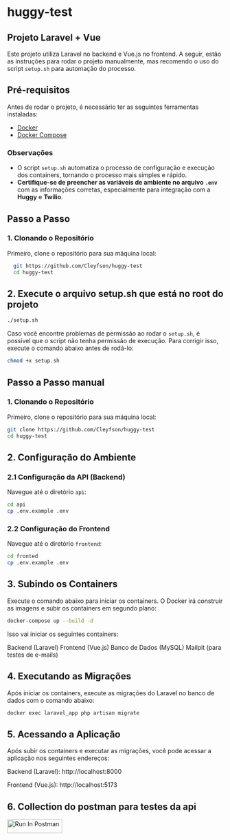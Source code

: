 # huggy-test

## Projeto Laravel + Vue

Este projeto utiliza Laravel no backend e Vue.js no frontend. A seguir, estão as instruções para rodar o projeto manualmente, mas recomendo o uso do script `setup.sh` para automação do processo.

## Pré-requisitos

Antes de rodar o projeto, é necessário ter as seguintes ferramentas instaladas:

- [Docker](https://www.docker.com/get-started)
- [Docker Compose](https://docs.docker.com/compose/install/)

### Observações

- O script `setup.sh` automatiza o processo de configuração e execução dos containers, tornando o processo mais simples e rápido. 
- **Certifique-se de preencher as variáveis de ambiente no arquivo `.env`** com as informações corretas, especialmente para integração com a **Huggy** e **Twilio**.

## Passo a Passo

### 1. Clonando o Repositório
Primeiro, clone o repositório para sua máquina local:

```bash
  git https://github.com/Cleyfson/huggy-test
  cd huggy-test
```

## 2. Execute o arquivo setup.sh que está no root do projeto

```bash
./setup.sh
```

Caso você encontre problemas de permissão ao rodar o `setup.sh`, é possível que o script não tenha permissão de execução. Para corrigir isso, execute o comando abaixo antes de rodá-lo:

```bash
chmod +x setup.sh
```

## Passo a Passo manual

### 1. Clonando o Repositório

Primeiro, clone o repositório para sua máquina local:

```bash
git clone https://github.com/Cleyfson/huggy-test
cd huggy-test
```

## 2. Configuração do Ambiente

### 2.1 Configuração da API (Backend)

Navegue até o diretório `api`:

```bash
cd api
cp .env.example .env
```

### 2.2 Configuração do Frontend
Navegue até o diretório `frontend`:

```bash
cd fronted
cp .env.example .env
```

## 3. Subindo os Containers

Execute o comando abaixo para iniciar os containers. O Docker irá construir as imagens e subir os containers em segundo plano:

```bash
docker-compose up --build -d
```

Isso vai iniciar os seguintes containers:

Backend (Laravel)
Frontend (Vue.js)
Banco de Dados (MySQL)
Mailpit (para testes de e-mails)

## 4. Executando as Migrações

Após iniciar os containers, execute as migrações do Laravel no banco de dados com o comando abaixo:

```bash
docker exec laravel_app php artisan migrate
```

## 5. Acessando a Aplicação

Após subir os containers e executar as migrações, você pode acessar a aplicação nos seguintes endereços:

Backend (Laravel): http://localhost:8000

Frontend (Vue.js): http://localhost:5173

## 6. Collection do postman para testes da api

[<img src="https://run.pstmn.io/button.svg" alt="Run In Postman" style="width: 128px; height: 32px;">](https://app.getpostman.com/run-collection/26530639-4f982cc8-8386-4b30-8021-9bf10d400685?action=collection%2Ffork&source=rip_markdown&collection-url=entityId%3D26530639-4f982cc8-8386-4b30-8021-9bf10d400685%26entityType%3Dcollection%26workspaceId%3Dd7914fe0-6a0e-4c18-a48b-86acca162e67#?env%5Btest%5D=W3sia2V5IjoidG9rZW4tY29yZS1jbGllbnQiLCJ2YWx1ZSI6IiIsImVuYWJsZWQiOnRydWUsInR5cGUiOiJkZWZhdWx0Iiwic2Vzc2lvblZhbHVlIjoiIiwiY29tcGxldGVTZXNzaW9uVmFsdWUiOiIiLCJzZXNzaW9uSW5kZXgiOjB9XQ==)